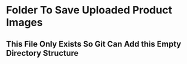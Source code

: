 # Folder To Save Uploaded Product Images
## This File Only Exists So Git Can Add this Empty Directory Structure